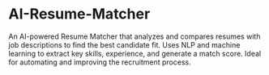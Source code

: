 # AI-Resume-Matcher
An AI-powered Resume Matcher that analyzes and compares resumes with job descriptions to find the best candidate fit. Uses NLP and machine learning to extract key skills, experience, and generate a match score. Ideal for automating and improving the recruitment process.
